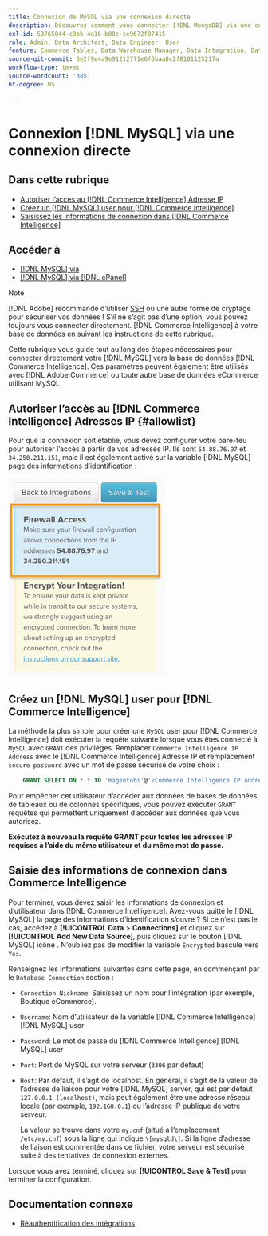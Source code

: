 ```yaml
---
title: Connexion de MySQL via une connexion directe
description: Découvrez comment vous connecter [!DNL MongoDB] via une connexion directe.
exl-id: 53765844-c9bb-4a16-b00c-ce9672f87415
role: Admin, Data Architect, Data Engineer, User
feature: Commerce Tables, Data Warehouse Manager, Data Integration, Data Import/Export
source-git-commit: 6e2f9e4a9e91212771e6f6baa8c2f8101125217a
workflow-type: tm+mt
source-wordcount: '385'
ht-degree: 0%

---
```


# Connexion [!DNL MySQL] via une connexion directe

## Dans cette rubrique

* [Autoriser l’accès au [!DNL Commerce Intelligence] Adresse IP](#allowlist)
* [Créez un [!DNL MySQL] user pour [!DNL Commerce Intelligence]](#steptwo)
* [Saisissez les informations de connexion dans [!DNL Commerce Intelligence]](#stepthree)

## Accéder à

* [[!DNL MySQL] via ](../integrations/mysql-via-ssh-tunnel.md)
* [[!DNL MySQL] via [!DNL cPanel]](../integrations/mysql-via-cpanel.md)

>[!NOTE]
>
>[!DNL Adobe] recommande d’utiliser [SSH](../integrations/mysql-via-ssh-tunnel.md) ou une autre forme de cryptage pour sécuriser vos données ! S’il ne s’agit pas d’une option, vous pouvez toujours vous connecter directement. [!DNL Commerce Intelligence] à votre base de données en suivant les instructions de cette rubrique.

Cette rubrique vous guide tout au long des étapes nécessaires pour connecter directement votre [!DNL MySQL] vers la base de données [!DNL Commerce Intelligence]. Ces paramètres peuvent également être utilisés avec [!DNL Adobe Commerce] ou toute autre base de données eCommerce utilisant MySQL.

## Autoriser l’accès au [!DNL Commerce Intelligence] Adresses IP {#allowlist}

Pour que la connexion soit établie, vous devez configurer votre pare-feu pour autoriser l’accès à partir de vos adresses IP. Ils sont `54.88.76.97` et `34.250.211.151`, mais il est également activé sur la variable [!DNL MySQL] page des informations d’identification :

![MBI_Allow_Access_IPs.png](../../../assets/MBI_allow_access_IPs.png)

## Créez un [!DNL MySQL] user pour [!DNL Commerce Intelligence]

La méthode la plus simple pour créer une `MySQL` user pour [!DNL Commerce Intelligence] doit exécuter la requête suivante lorsque vous êtes connecté à `MySQL` avec `GRANT` des privilèges. Remplacer `Commerce Intelligence IP Address` avec le [!DNL Commerce Intelligence] Adresse IP et remplacement `secure password` avec un mot de passe sécurisé de votre choix :

```sql
    GRANT SELECT ON *.* TO 'magentobi'@'<Commerce Intelligence IP address>' IDENTIFIED BY '<secure password>';
```

Pour empêcher cet utilisateur d’accéder aux données de bases de données, de tableaux ou de colonnes spécifiques, vous pouvez exécuter `GRANT` requêtes qui permettent uniquement d’accéder aux données que vous autorisez.

**Exécutez à nouveau la requête GRANT pour toutes les adresses IP requises à l’aide du même utilisateur et du même mot de passe.**

## Saisie des informations de connexion dans Commerce Intelligence

Pour terminer, vous devez saisir les informations de connexion et d’utilisateur dans [!DNL Commerce Intelligence]. Avez-vous quitté le [!DNL MySQL] la page des informations d’identification s’ouvre ? Si ce n’est pas le cas, accédez à **[!UICONTROL Data** > **Connections]** et cliquez sur **[!UICONTROL Add New Data Source]**, puis cliquez sur le bouton [!DNL MySQL] icône . N’oubliez pas de modifier la variable `Encrypted` bascule vers `Yes`.

Renseignez les informations suivantes dans cette page, en commençant par le `Database Connection` section :

* `Connection Nickname`: Saisissez un nom pour l’intégration (par exemple, Boutique eCommerce).
* `Username`: Nom d’utilisateur de la variable [!DNL Commerce Intelligence] [!DNL MySQL] user
* `Password`: Le mot de passe du [!DNL Commerce Intelligence] [!DNL MySQL] user
* `Port`: Port de MySQL sur votre serveur (`3306` par défaut)
* `Host`: Par défaut, il s’agit de localhost. En général, il s’agit de la valeur de l’adresse de liaison pour votre [!DNL MySQL] server, qui est par défaut `127.0.0.1 (localhost)`, mais peut également être une adresse réseau locale (par exemple, `192.168.0.1`) ou l’adresse IP publique de votre serveur.

  La valeur se trouve dans votre `my.cnf` (situé à l’emplacement `/etc/my.cnf`) sous la ligne qui indique `\[mysqld\]`. Si la ligne d’adresse de liaison est commentée dans ce fichier, votre serveur est sécurisé suite à des tentatives de connexion externes.

Lorsque vous avez terminé, cliquez sur **[!UICONTROL Save & Test]** pour terminer la configuration.

## Documentation connexe

* [Réauthentification des intégrations](https://experienceleague.adobe.com/docs/commerce-knowledge-base/kb/how-to/mbi-reauthenticating-integrations.html)

